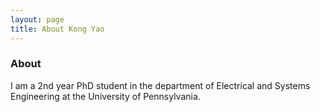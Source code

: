 ```yaml
---
layout: page
title: About Kong Yao
---
```


### About

I am a 2nd year PhD student in the department of Electrical and Systems Engineering at the University of Pennsylvania.